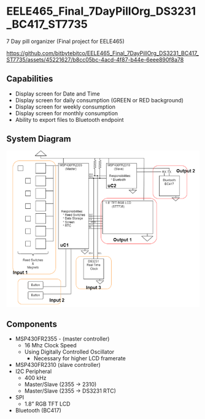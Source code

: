 # EELE465_Final_7DayPillOrg_DS3231_BC417_ST7735
7 Day pill organizer (Final project for EELE465)

https://github.com/bitbytebitco/EELE465_Final_7DayPillOrg_DS3231_BC417_ST7735/assets/45221627/b8cc05bc-4acd-4f87-b44e-6eee890f8a78

## Capabilities
* Display screen for Date and Time
* Display screen for daily consumption (GREEN or RED background)
* Display screen for weekly consumption
* Display screen for monthly consumption
* Ability to export files to Bluetooth endpoint

## System Diagram
![Diagram](FinalDiagram_InputsOutputs_Becker.png)

## Components
* MSP430FR2355 - (master controller)
  * 16 Mhz Clock Speed
  * Using Digitally Controlled Oscillator
    * Necessary for higher LCD framerate
* MSP430FR2310 (slave controller)
* I2C Peripheral
  * 400 kHz
  * Master/Slave (2355 → 2310)
  * Master/Slave (2355 → DS3231 RTC)
* SPI
  * 1.8” RGB TFT LCD
* Bluetooth (BC417)
